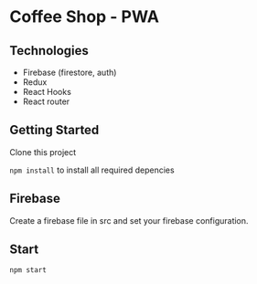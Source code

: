 # Coffee Shop - PWA

## Technologies

- Firebase (firestore, auth)
- Redux
- React Hooks
- React router


## Getting Started

Clone this project 

`npm install` to install all required depencies

## Firebase

Create a firebase file in src and set your firebase configuration.

## Start

`npm start`
